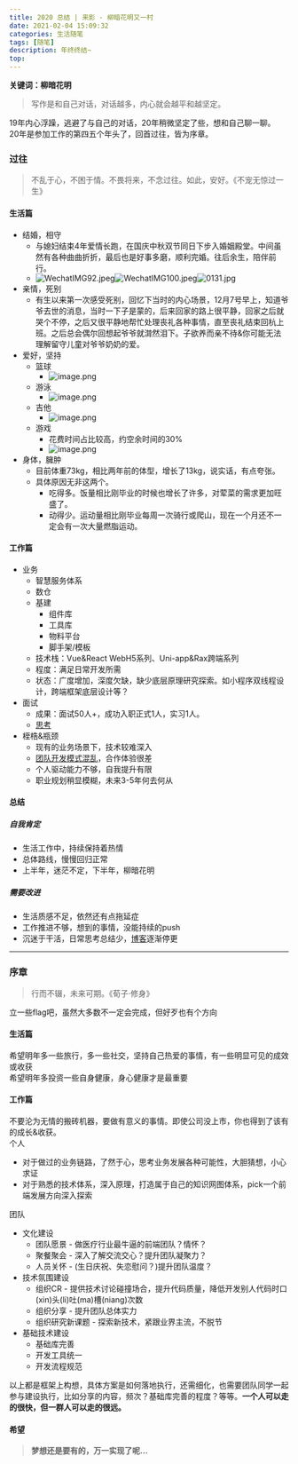 ```yaml
---
title: 2020 总结 | 来影 - 柳暗花明又一村
date: 2021-02-04 15:09:32
categories: 生活随笔
tags: [随笔]
description: 年终终结~
top:
---
```


**关键词：柳暗花明**
> 写作是和自己对话，对话越多，内心就会越平和越坚定。

19年内心浮躁，逃避了与自己的对话，20年稍微坚定了些，想和自己聊一聊。<br />20年是参加工作的第四五个年头了，回首过往，皆为序章。
<!-- more -->
<a name="8QKJr"></a>
### 过往
> 不乱于心，不困于情。不畏将来，不念过往。如此，安好。《不宠无惊过一生》

<a name="xNCyK"></a>
#### 生活篇

- 结婚，相守
   - 与媳妇结束4年爱情长跑，在国庆中秋双节同日下步入婚姻殿堂。中间虽然有各种曲曲折折，最后也是好事多磨，顺利完婚。往后余生，陪伴前行。
   - ![WechatIMG92.jpeg](https://blog-1256757196.cos.ap-nanjing.myqcloud.com/WechatIMG92.jpeg)![WechatIMG100.jpeg](https://blog-1256757196.cos.ap-nanjing.myqcloud.com/WechatIMG100.jpeg)![0131.jpg](https://blog-1256757196.cos.ap-nanjing.myqcloud.com/0131.jpg)
- 亲情，死别
   - 有生以来第一次感受死别，回忆下当时的内心场景，12月7号早上，知道爷爷去世的消息，当时一下子是蒙的，后来回家的路上很平静，回家之后就哭个不停，之后又很平静地帮忙处理丧礼各种事情，直至丧礼结束回杭上班。之后总会偶尔回想起爷爷就潸然泪下。子欲养而亲不待&你可能无法理解留守儿童对爷爷奶奶的爱。
- 爱好，坚持
   - 篮球
      - ![image.png](https://blog-1256757196.cos.ap-nanjing.myqcloud.com/image.png)
   - 游泳
      - ![image.png](https://blog-1256757196.cos.ap-nanjing.myqcloud.com/image%20%281%29.png)
   - 吉他
      - ![image.png](https://blog-1256757196.cos.ap-nanjing.myqcloud.com/image%20%282%29.png)
   - 游戏
      - 花费时间占比较高，约空余时间的30%
      - ![image.png](https://blog-1256757196.cos.ap-nanjing.myqcloud.com/image%20%283%29.png)
- 身体，臃肿
   - 目前体重73kg，相比两年前的体型，增长了13kg，说实话，有点夸张。
   - 具体原因无非这两个。
      - 吃得多。饭量相比刚毕业的时候也增长了许多，对荤菜的需求更加旺盛了。
      - 动得少。运动量相比刚毕业每周一次骑行或爬山，现在一个月还不一定会有一次大量燃脂运动。
<a name="lS1F3"></a>

#### 工作篇

- 业务
   - 智慧服务体系
   - 数仓
   - 基建
      - 组件库
      - 工具库
      - 物料平台
      - 脚手架/模板
   - 技术栈：Vue&React WebH5系列、Uni-app&Rax跨端系列
   - 程度：满足日常开发所需
   - 状态：广度增加，深度欠缺，缺少底层原理研究探索。如小程序双线程设计，跨端框架底层设计等？
- 面试
   - 成果：面试50人+，成功入职正式1人，实习1人。
   - [思考](https://www.yuque.com/tanelmer/cl9fpc/vq52ne)
- 桎梏&瓶颈
   - 现有的业务场景下，技术较难深入
   - [团队开发模式混乱](https://www.yuque.com/tanelmer/cl9fpc/qhbint)，合作体验很差
   - 个人驱动能力不够，自我提升有限
   - 职业规划稍显模糊，未来3-5年何去何从

<a name="1qfx5"></a>
#### 总结

<a name="mKYnX"></a>
##### 自我肯定

- 生活工作中，持续保持着热情
- 总体路线，慢慢回归正常
- 上半年，迷茫不定，下半年，柳暗花明
<a name="bVcFL"></a>

##### 需要改进

- 生活质感不足，依然还有点拖延症
- 工作推进不够，想到的事情，没能持续的push
- 沉迷于干活，日常思考总结少，[博客](https://www.elmerlxy.com/)逐渐停更

---

<a name="6HlTM"></a>
### 序章
> 行而不辍，未来可期。《荀子·修身》

立一些flag吧，虽然大多数不一定会完成，但好歹也有个方向
<a name="7GYqv"></a>
#### 生活篇
希望明年多一些旅行，多一些社交，坚持自己热爱的事情，有一些明显可见的成效或收获<br />希望明年多投资一些自身健康，身心健康才是最重要
<a name="bOpiy"></a>
#### 工作篇
不要沦为无情的搬砖机器，要做有意义的事情。即使公司没上市，你也得到了该有的成长&收获。<br />个人

- 对于做过的业务链路，了然于心，思考业务发展各种可能性，大胆猜想，小心求证
- 对于熟悉的技术体系，深入原理，打造属于自己的知识网图体系，pick一个前端发展方向深入探索

团队

- 文化建设
   - 团队愿景 - 做医疗行业最牛逼的前端团队？情怀？
   - 聚餐聚会 - 深入了解交流交心？提升团队凝聚力？
   - 人员关怀 - (生日庆祝、失恋慰问？)提升团队温度？
- 技术氛围建设
   - 组织CR - 提供技术讨论碰撞场合，提升代码质量，降低开发别人代码时口(xin)头(li)吐(ma)槽(niang)次数
   - 组织分享 - 提升团队总体实力
   - 组织研究新课题 - 探索新技术，紧跟业界主流，不脱节
- 基础技术建设
   - 基础库完善
   - 开发工具统一 
   - 开发流程规范

以上都是框架上构想，具体方案是如何落地执行，还需细化，也需要团队同学一起参与建设执行，比如分享的内容，频次？基础库完善的程度？等等。**一个人可以走的很快，但一群人可以走的很远。**
<a name="HZ4yX"></a>
#### 希望
> **梦想还是要有的，万一实现了呢...**

<br />

